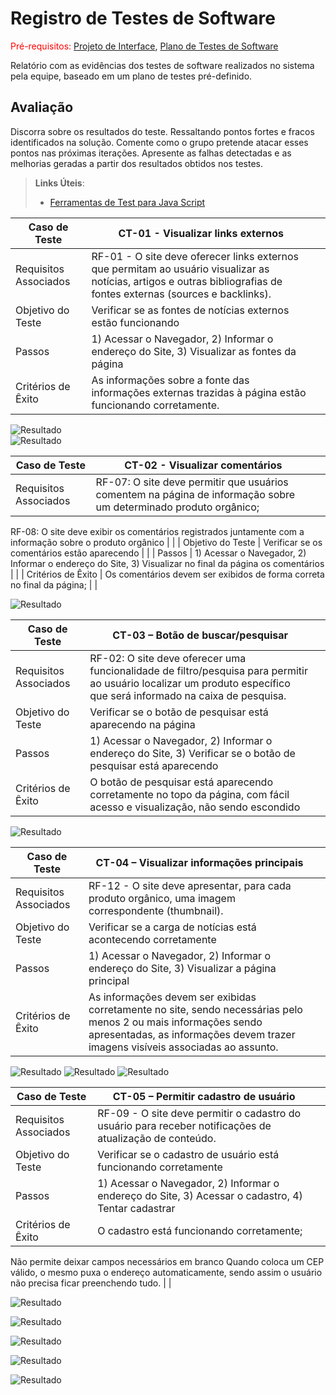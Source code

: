 # Registro de Testes de Software

<span style="color:red">Pré-requisitos: <a href="3-Projeto de Interface.md"> Projeto de Interface</a></span>, <a href="8-Plano de Testes de Software.md"> Plano de Testes de Software</a>

Relatório com as evidências dos testes de software realizados no sistema pela equipe, baseado em um plano de testes pré-definido.

## Avaliação

Discorra sobre os resultados do teste. Ressaltando pontos fortes e fracos identificados na solução. Comente como o grupo pretende atacar esses pontos nas próximas iterações. Apresente as falhas detectadas e as melhorias geradas a partir dos resultados obtidos nos testes.

> **Links Úteis**:
> - [Ferramentas de Test para Java Script](https://geekflare.com/javascript-unit-testing/)



|Caso de Teste    | CT-01 - Visualizar links externos  | |
|-------|-------------------------|----|
| Requisitos Associados | RF-01 - O site deve oferecer links externos que permitam ao usuário visualizar as notícias, artigos e outras bibliografias de fontes externas (sources e backlinks). |  |
| Objetivo do Teste | Verificar se as fontes de notícias externos estão funcionando | |
| Passos | 1) Acessar o Navegador, 2) Informar o endereço do Site, 3) Visualizar as fontes da página |  |
| Critérios de Êxito | As informações sobre a fonte das informações externas trazidas à página estão funcionando corretamente. | |

![Resultado](https://github.com/ICEI-PUC-Minas-PMV-ADS/pmv-ads-2022-2-e1-proj-web-t1-organicos/blob/main/src/img/telas/teste01.png)  
![Resultado](https://github.com/ICEI-PUC-Minas-PMV-ADS/pmv-ads-2022-2-e1-proj-web-t1-organicos/blob/main/src/img/telas/teste02.png) 

|Caso de Teste    | CT-02 - Visualizar comentários   | |
|-------|-------------------------|----|
| Requisitos Associados | RF-07: O site deve permitir que usuários comentem na página de informação sobre um determinado produto orgânico;
RF-08: O site deve exibir os comentários registrados juntamente com a informação sobre o produto orgânico
 |  |
| Objetivo do Teste | Verificar se os comentários estão aparecendo | |
| Passos | 1) Acessar o Navegador, 2) Informar o endereço do Site, 3) Visualizar no final da página os comentários |  |
| Critérios de Êxito | Os comentários devem ser exibidos de forma correta no final da página; | |

 ![Resultado](https://github.com/ICEI-PUC-Minas-PMV-ADS/pmv-ads-2022-2-e1-proj-web-t1-organicos/blob/main/src/img/telas/teste03.png)  

|Caso de Teste    | CT-03 – Botão de buscar/pesquisar  | |
|-------|-------------------------|----|
| Requisitos Associados | RF-02: O site deve oferecer uma funcionalidade de filtro/pesquisa para permitir ao usuário localizar um produto específico que será informado na caixa de pesquisa. |  |
| Objetivo do Teste | Verificar se o botão de pesquisar está aparecendo na página | |
| Passos | 1) Acessar o Navegador, 2) Informar o endereço do Site, 3) Verificar se o botão de pesquisar está aparecendo |  |
| Critérios de Êxito | O botão de pesquisar está aparecendo corretamente no topo da página, com fácil acesso e visualização, não sendo escondido | |

![Resultado](https://github.com/ICEI-PUC-Minas-PMV-ADS/pmv-ads-2022-2-e1-proj-web-t1-organicos/blob/main/src/img/telas/teste04.png) 

|Caso de Teste    | CT-04 – Visualizar informações principais  | |
|-------|-------------------------|----|
| Requisitos Associados | RF-12 - O site deve apresentar, para cada produto orgânico, uma imagem correspondente (thumbnail). |  |
| Objetivo do Teste | Verificar se a carga de notícias está acontecendo corretamente | |
| Passos | 1) Acessar o Navegador, 2) Informar o endereço do Site, 3) Visualizar a página principal |  |
| Critérios de Êxito | As informações devem ser exibidas corretamente no site, sendo necessárias pelo menos 2 ou mais informações sendo apresentadas, as informações devem trazer imagens visíveis associadas ao assunto. | |

 
![Resultado](https://github.com/ICEI-PUC-Minas-PMV-ADS/pmv-ads-2022-2-e1-proj-web-t1-organicos/blob/main/src/img/telas/teste05.png)
![Resultado](https://github.com/ICEI-PUC-Minas-PMV-ADS/pmv-ads-2022-2-e1-proj-web-t1-organicos/blob/main/src/img/telas/teste06.png)
![Resultado](https://github.com/ICEI-PUC-Minas-PMV-ADS/pmv-ads-2022-2-e1-proj-web-t1-organicos/blob/main/src/img/telas/teste12.png)

|Caso de Teste    | CT-05 – Permitir cadastro de usuário  | |
|-------|-------------------------|----|
| Requisitos Associados | RF-09 - O site deve permitir o cadastro do usuário para receber notificações de atualização de conteúdo. |  |
| Objetivo do Teste |Verificar se o cadastro de usuário está funcionando corretamente | |
| Passos | 1) Acessar o Navegador, 2) Informar o endereço do Site, 3) Acessar o cadastro, 4) Tentar cadastrar |  |
| Critérios de Êxito | 	O cadastro está funcionando corretamente;
Não permite deixar campos necessários em branco
	Quando coloca um CEP válido, o mesmo puxa o endereço automaticamente, sendo assim o usuário não precisa ficar preenchendo tudo. | |
 

 ![Resultado](https://github.com/ICEI-PUC-Minas-PMV-ADS/pmv-ads-2022-2-e1-proj-web-t1-organicos/blob/main/src/img/telas/teste07.png)
 
 ![Resultado](https://github.com/ICEI-PUC-Minas-PMV-ADS/pmv-ads-2022-2-e1-proj-web-t1-organicos/blob/main/src/img/telas/teste08.png)
 
 ![Resultado](https://github.com/ICEI-PUC-Minas-PMV-ADS/pmv-ads-2022-2-e1-proj-web-t1-organicos/blob/main/src/img/telas/teste09.png)
 
 ![Resultado](https://github.com/ICEI-PUC-Minas-PMV-ADS/pmv-ads-2022-2-e1-proj-web-t1-organicos/blob/main/src/img/telas/teste10.png)
 
 ![Resultado](https://github.com/ICEI-PUC-Minas-PMV-ADS/pmv-ads-2022-2-e1-proj-web-t1-organicos/blob/main/src/img/telas/teste11.png)
 
